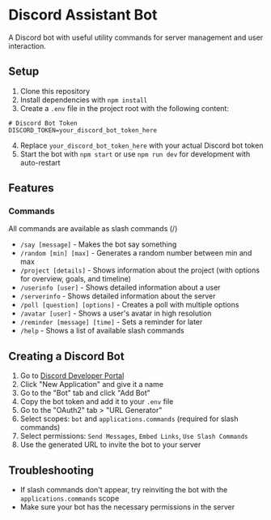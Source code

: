 # Discord Assistant Bot

A Discord bot with useful utility commands for server management and user interaction.

## Setup

1. Clone this repository
2. Install dependencies with `npm install`
3. Create a `.env` file in the project root with the following content:
```
# Discord Bot Token
DISCORD_TOKEN=your_discord_bot_token_here
```
4. Replace `your_discord_bot_token_here` with your actual Discord bot token
5. Start the bot with `npm start` or use `npm run dev` for development with auto-restart

## Features

### Commands
All commands are available as slash commands (/)

- `/say [message]` - Makes the bot say something
- `/random [min] [max]` - Generates a random number between min and max
- `/project [details]` - Shows information about the project (with options for overview, goals, and timeline)
- `/userinfo [user]` - Shows detailed information about a user
- `/serverinfo` - Shows detailed information about the server
- `/poll [question] [options]` - Creates a poll with multiple options
- `/avatar [user]` - Shows a user's avatar in high resolution
- `/reminder [message] [time]` - Sets a reminder for later
- `/help` - Shows a list of available slash commands

## Creating a Discord Bot

1. Go to [Discord Developer Portal](https://discord.com/developers/applications)
2. Click "New Application" and give it a name
3. Go to the "Bot" tab and click "Add Bot"
4. Copy the bot token and add it to your `.env` file
5. Go to the "OAuth2" tab > "URL Generator"
6. Select scopes: `bot` and `applications.commands` (required for slash commands)
7. Select permissions: `Send Messages`, `Embed Links`, `Use Slash Commands`
8. Use the generated URL to invite the bot to your server

## Troubleshooting

- If slash commands don't appear, try reinviting the bot with the `applications.commands` scope
- Make sure your bot has the necessary permissions in the server 